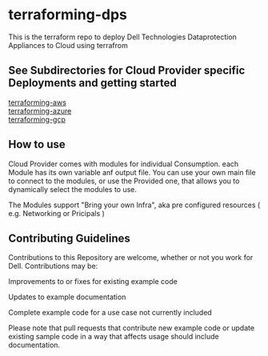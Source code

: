 # terraforming-dps  

This is the terraform repo to deploy Dell Technologies Dataprotection Appliances to Cloud using terrafrom

See Subdirectories for Cloud Provider specific Deployments and getting started  
---
[terraforming-aws](./terraforming-aws/README.md)  
[terraforming-azure](./terraforming-azure/README.md)  
[terraforming-gcp](./terraforming-gcp/README.md)

## How to use
Cloud Provider comes with modules for individual Consumption. each Module has its own variable anf output file. 
You can use your own main file to connect to the modules, or use the Provided one, that allows you to dynamically select the modules to use.

The Modules support "Bring your own Infra", aka pre configured resources ( e.g. Networking or Pricipals )

## Contributing Guidelines
Contributions to this Repository are welcome, whether or not you work for Dell. Contributions may be:

Improvements to or fixes for existing example code

Updates to example documentation

Complete example code for a use case not currently included

Please note that pull requests that contribute new example code or update existing sample code in a way that affects usage should include documentation.



